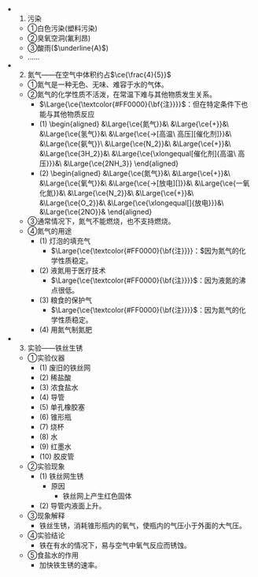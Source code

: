 -
  1. 污染
	- ①白色污染(塑料污染)
	- ②臭氧空洞(氟利昂)
	- ③酸雨($\underline{A}$)
	- ......
-
  2. 氮气——在空气中体积约占$\ce{\frac{4}{5}}$
	- ①氮气是一种无色、无味、难容于水的气体。
	- ②氮气的化学性质不活泼，在常温下难与其他物质发生关系。
		- $\Large{\ce{\textcolor{#FF0000}{\bf{注}}}}$：但在特定条件下也能与其他物质反应
		- (1) 
		  \begin{aligned}
		  &\Large{\ce{氮气}}&\ &\Large{\ce{+}}&\ &\Large{\ce{氢气}}&\ &\Large{\ce{->[高温\ 高压][催化剂]}}&\ &\Large{\ce{氨气}}\\
		  &\Large{\ce{N_2}}&\ &\Large{\ce{+}}&\ &\Large{\ce{3H_2}}&\ &\Large{\ce{\xlongequal[催化剂]{高温\ 高压}}}&\ &\Large{\ce{2NH_3}}
		  \end{aligned}
		- (2) 
		  \begin{aligned}
		  &\Large{\ce{氮气}}&\ &\Large{\ce{+}}&\ &\Large{\ce{氧气}}&\ &\Large{\ce{->[放电][]}}&\ &\Large{\ce{一氧化氮}}&\\
		  &\Large{\ce{N_2}}&\ &\Large{\ce{+}}&\ &\Large{\ce{O_2}}&\ &\Large{\ce{\xlongequal[]{放电}}}&\ &\Large{\ce{2NO}}&
		  \end{aligned}
	- ③通常情况下，氮气不能燃烧，也不支持燃烧。
	- ④氮气的用途
		- (1) 灯泡的填充气
			- $\Large{\ce{\textcolor{#FF0000}{\bf{注}}}}：$因为氮气的化学性质稳定。
		- (2) 液氮用于医疗技术
			- $\Large{\ce{\textcolor{#FF0000}{\bf{注}}}}$：因为液氮的沸点很低。
		- (3) 粮食的保护气
			- $\Large{\ce{\textcolor{#FF0000}{\bf{注}}}}$：因为氮气的化学性质稳定。
		- (4) 用氮气制氮肥
-
  3. 实验——铁丝生锈
	- ①实验仪器
		- (1) 废旧的铁丝网
		- (2) 稀盐酸
		- (3) 浓食盐水
		- (4) 导管
		- (5) 单孔橡胶塞
		- (6) 锥形瓶
		- (7) 烧杯
		- (8) 水
		- (9) 红墨水
		- (10) 胶皮管
	- ②实验现象
		- (1) 铁丝网生锈
			- 原因
				- 铁丝网上产生红色固体
		- (2) 导管内液面上升。
	- ③现象解释
		- 铁丝生锈，消耗锥形瓶内的氧气，使瓶内的气压小于外面的大气压。
	- ④实验结论
		- 铁在有水的情况下，易与空气中氧气反应而锈蚀。
	- ⑤食盐水的作用
		- 加快铁生锈的速率。